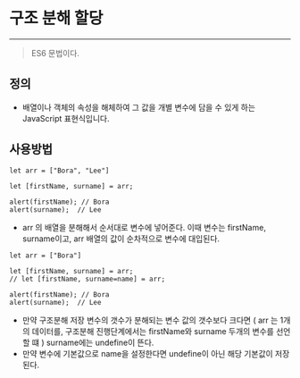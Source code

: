 # 구조 분해 할당

---

> ES6 문법이다. 

## 정의

- 배열이나 객체의 속성을 해체하여 그 값을 개별 변수에 담을 수 있게 하는 JavaScript 표현식입니다.

## 사용방법

```react
let arr = ["Bora", "Lee"]

let [firstName, surname] = arr;

alert(firstName); // Bora
alert(surname);  // Lee
```

- arr 의 배열을 분해해서 순서대로 변수에 넣어준다. 이때 변수는 firstName, surname이고, arr 배열의 값이 순차적으로 변수에 대입된다. 

```react
let arr = ["Bora"]

let [firstName, surname] = arr;
// let [firstName, surname=name] = arr;

alert(firstName); // Bora
alert(surname);  // Lee
```

- 만약 구조분해 저장 변수의 갯수가 분해되는 변수 값의 갯수보다 크다면 ( arr 는 1개의 데이터를, 구조분해 진행단계에서는 firstName와 surname 두개의 변수를 선언할 떄 ) surname에는 undefine이 뜬다. 
- 만약 변수에 기본값으로 name을 설정한다면 undefine이 아닌 해당 기본값이 저장된다. 